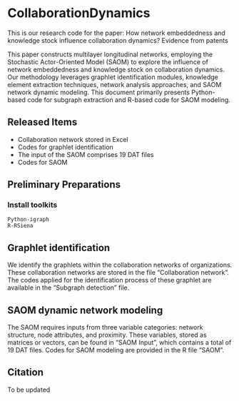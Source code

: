# CollaborationDynamics

This is our research code for the paper: How network embeddedness and knowledge stock influence collaboration dynamics? Evidence from patents

This paper constructs multilayer longitudinal networks, employing the Stochastic Actor-Oriented Model (SAOM) to explore the influence of network embeddedness and knowledge stock on collaboration dynamics. Our methodology leverages graphlet identification modules, knowledge element extraction techniques, network analysis approaches, and SAOM network dynamic modeling. This document primarily presents Python-based code for subgraph extraction and R-based code for SAOM modeling.

## Released Items
- Collaboration network stored in Excel
- Codes for graphlet identification
- The input of the SAOM comprises 19 DAT files
- Codes for SAOM 


## Preliminary Preparations

### Install toolkits
```
Python-igraph
R-RSiena
```

## Graphlet identification

We identify the graphlets within the collaboration networks of organizations. These collaboration networks are stored in the file “Collaboration network”. The codes applied for the identification process of these graphlet are available in the “Subgraph detection” file.

## SAOM dynamic network modeling

The SAOM requires inputs from three variable categories: network structure, node attributes, and proximity. These variables, stored as matrices or vectors, can be found in “SAOM Input”, which contains a total of 19 DAT files.
Codes for SAOM modeling are provided in the R file “SAOM”.

## Citation
To be updated